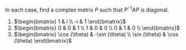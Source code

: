 In each case, find a complex matrix $P$ such that $P^{-1}AP$ is diagonal.
1. $\begin{bmatrix}
   1 & i   \\
   -i & 1 
\end{bmatrix}$
2. $\begin{bmatrix}
   0 & 0 & 1   \\
   1 & 0 & 0   \\
   0 & 1 & 0   \\
\end{bmatrix}$
3. $\begin{bmatrix}
   \cos (\theta) & -\sin (\theta)  \\
   \sin (\theta) & \cos (\theta)
\end{bmatrix}$